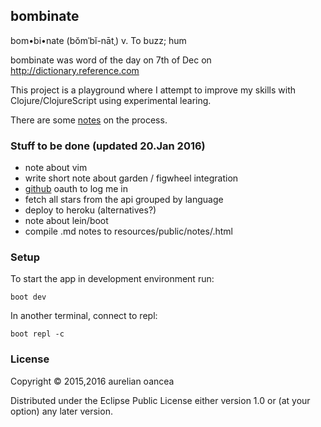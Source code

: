 ## bombinate

bom•bi•nate (bŏmˈbĭ-nātˌ)
  v. To buzz; hum

bombinate was word of the day on 7th of Dec on http://dictionary.reference.com

This project is a playground where I attempt to improve my skills with Clojure/ClojureScript using experimental learing.

There are some [notes](/notes) on the process.

### Stuff to be done (updated 20.Jan 2016)

 * note about vim
 * write short note about garden / figwheel integration
 * [github](https://developer.github.com/v3/oauth/) oauth to log me in
 * fetch all stars from the api grouped by language
 * deploy to heroku (alternatives?)
 * note about lein/boot
 * compile .md notes to resources/public/notes/.html

### Setup

To start the app in development environment run:

```
boot dev
```

In another terminal, connect to repl:

```
boot repl -c
```


### License

Copyright © 2015,2016 aurelian oancea

Distributed under the Eclipse Public License either version 1.0 or (at your option) any later version.
